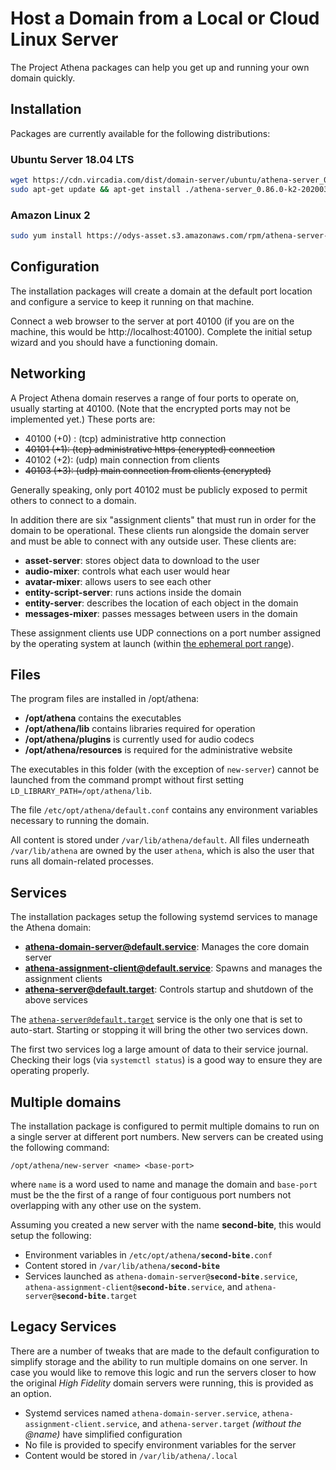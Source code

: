 # Host a Domain from a Local or Cloud Linux Server

The Project Athena packages can help you get up and running your own domain quickly.

## Installation

Packages are currently available for the following distributions:

### Ubuntu Server 18.04 LTS

```sh
wget https://cdn.vircadia.com/dist/domain-server/ubuntu/athena-server_0.86.0-k2-20200328-13f3ef2-0ubuntu1-1_amd64.deb
sudo apt-get update && apt-get install ./athena-server_0.86.0-k2-20200328-13f3ef2-0ubuntu1-1_amd64.deb
```

### Amazon Linux 2

```sh
sudo yum install https://odys-asset.s3.amazonaws.com/rpm/athena-server-0.86.0_K2_20200321_b4391f8-1.amzn2.x86_64.rpm
```
    
## Configuration

The installation packages will create a domain at the default port location and configure a service to keep it running on that machine.

Connect a web browser to the server at port 40100 (if you are on the machine, this would be http://localhost:40100). Complete the initial setup wizard and you should have a functioning domain.

## Networking

A Project Athena domain reserves a range of four ports to operate on, usually starting at 40100. (Note that the encrypted ports may not be implemented yet.) These ports are:
 - 40100 (+0) : (tcp) administrative http connection
 - <del>40101 (+1): (tcp) administrative https (encrypted) connection</dev>
 - 40102 (+2): (udp) main connection from clients
 - <del>40103 (+3): (udp) main connection from clients (encrypted)</dev>

Generally speaking, only port 40102 must be publicly exposed to permit others to connect to a domain.

In addition there are six "assignment clients" that must run in order for the domain to be operational.  These clients run alongside the domain server and must be able to connect with any outside user.  These clients are:
- **asset-server**: stores object data to download to the user
- **audio-mixer**: controls what each user would hear
- **avatar-mixer**: allows users to see each other
- **entity-script-server**: runs actions inside the domain
- **entity-server**: describes the location of each object in the domain
- **messages-mixer**: passes messages between users in the domain

These assignment clients use UDP connections on a port number assigned by the operating system at launch (within [the ephemeral port range](https://en.wikipedia.org/wiki/Ephemeral_port)).

## Files

The program files are installed in /opt/athena:
 - **/opt/athena** contains the executables
 - **/opt/athena/lib** contains libraries required for operation
 - **/opt/athena/plugins** is currently used for audio codecs
 - **/opt/athena/resources** is required for the administrative website

The executables in this folder (with the exception of <code>new-server</code>) cannot be launched from the command prompt without first setting <code>LD_LIBRARY_PATH=/opt/athena/lib</code>.

The file <code>/etc/opt/athena/default.conf</code> contains any environment variables necessary to running the domain.

All content is stored under <code>/var/lib/athena/default</code>.  All files underneath <code>/var/lib/athena</code> are owned by the user <code>athena</code>, which is also the user that runs all domain-related processes.

## Services

The installation packages setup the following systemd services to manage the Athena domain:
- **athena-domain-server@default.service**: Manages the core domain server
- **athena-assignment-client@default.service**: Spawns and manages the assignment clients
- **athena-server@default.target**: Controls startup and shutdown of the above services

The <code>athena-server@default.target</code> service is the only one that is set to auto-start. Starting or stopping it will bring the other two services down.

The first two services log a large amount of data to their service journal. Checking their logs (via <code>systemctl status</code>) is a good way to ensure they are operating properly.

## Multiple domains

The installation package is configured to permit multiple domains to run on a single server at different port numbers.  New servers can be created using the following command:

    /opt/athena/new-server <name> <base-port>

where <code>name</code> is a word used to name and manage the domain and <code>base-port</code> must be the the first of a range of four contiguous port numbers not overlapping with any other use on the system.

Assuming you created a new server with the name **second-bite**, this would setup the following:
 - Environment variables in <code>/etc/opt/athena/**second-bite**.conf</code>
 - Content stored in <code>/var/lib/athena/**second-bite**</code>
 - Services launched as <code>athena-domain-server@**second-bite**.service</code>, <code>athena-assignment-client@**second-bite**.service</code>, and <code>athena-server@**second-bite**.target</code>
 
## Legacy Services

There are a number of tweaks that are made to the default configuration to simplify storage and the ability to run multiple domains on one server.  In case you would like to remove this logic and run the servers closer to how the original *High Fidelity* domain servers were running, this is provided as an option.
 - Systemd services named <code>athena-domain-server.service</code>, <code>athena-assignment-client.service</code>, and <code>athena-server.target</code> *(without the @name)* have simplified configuration
 - No file is provided to specify environment variables for the server
 - Content would be stored in <code>/var/lib/athena/.local</code>
